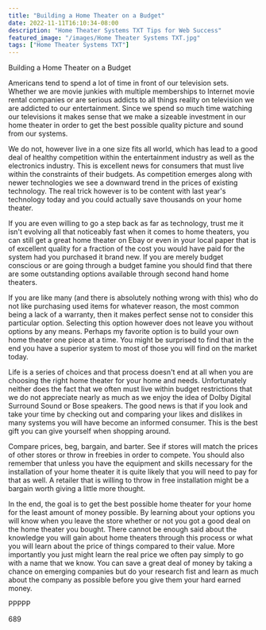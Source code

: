 ```yaml
---
title: "Building a Home Theater on a Budget"
date: 2022-11-11T16:10:34-08:00
description: "Home Theater Systems TXT Tips for Web Success"
featured_image: "/images/Home Theater Systems TXT.jpg"
tags: ["Home Theater Systems TXT"]
---
```


Building a Home Theater on a Budget

Americans tend to spend a lot of time in front of our television sets. Whether we are movie junkies with multiple memberships to Internet movie rental companies or are serious addicts to all things reality on television we are addicted to our entertainment. Since we spend so much time watching our televisions it makes sense that we make a sizeable investment in our home theater in order to get the best possible quality picture and sound from our systems. 

We do not, however live in a one size fits all world, which has lead to a good deal of healthy competition within the entertainment industry as well as the electronics industry. This is excellent news for consumers that must live within the constraints of their budgets. As competition emerges along with newer technologies we see a downward trend in the prices of existing technology. The real trick however is to be content with last year's technology today and you could actually save thousands on your home theater.

If you are even willing to go a step back as far as technology, trust me it isn't evolving all that noticeably fast when it comes to home theaters, you can still get a great home theater on Ebay or even in your local paper that is of excellent quality for a fraction of the cost you would have paid for the system had you purchased it brand new. If you are merely budget conscious or are going through a budget famine you should find that there are some outstanding options available through second hand home theaters.

If you are like many (and there is absolutely nothing wrong with this) who do not like purchasing used items for whatever reason, the most common being a lack of a warranty, then it makes perfect sense not to consider this particular option. Selecting this option however does not leave you without options by any means. Perhaps my favorite option is to build your own home theater one piece at a time. You might be surprised to find that in the end you have a superior system to most of those you will find on the market today.

Life is a series of choices and that process doesn't end at all when you are choosing the right home theater for your home and needs. Unfortunately neither does the fact that we often must live within budget restrictions that we do not appreciate nearly as much as we enjoy the idea of Dolby Digital Surround Sound or Bose speakers. The good news is that if you look and take your time by checking out and comparing your likes and dislikes in many systems you will have become an informed consumer. This is the best gift you can give yourself when shopping around.

Compare prices, beg, bargain, and barter. See if stores will match the prices of other stores or throw in freebies in order to compete. You should also remember that unless you have the equipment and skills necessary for the installation of your home theater it is quite likely that you will need to pay for that as well. A retailer that is willing to throw in free installation might be a bargain worth giving a little more thought.

In the end, the goal is to get the best possible home theater for your home for the least amount of money possible. By learning about your options you will know when you leave the store whether or not you got a good deal on the home theater you bought. There cannot be enough said about the knowledge you will gain about home theaters through this process or what you will learn about the price of things compared to their value. More importantly you just might learn the real price we often pay simply to go with a name that we know. You can save a great deal of money by taking a chance on emerging companies but do your research fist and learn as much about the company as possible before you give them your hard earned money.

PPPPP

689

